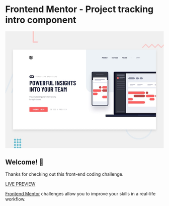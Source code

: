 # Frontend Mentor - Project tracking intro component

![Design preview for the Project tracking intro component coding challenge](./design/desktop-preview.jpg)

## Welcome! 👋

Thanks for checking out this front-end coding challenge.

[LIVE PREVIEW](https://trackingintrocomponent-tediko.netlify.app/)

[Frontend Mentor](https://www.frontendmentor.io) challenges allow you to improve your skills in a real-life workflow.
